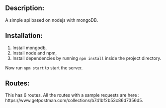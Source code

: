 <h2>Description:</h2>
A simple api based on nodejs with mongoDB.


<h2>Installation:</h2>

1. Install mongodb,
2. Install node and npm,
3. Install dependencies by running `npm install` inside the project directory.

Now run `npm start` to start the server.

<h2>Routes:</h2>
This has 6 routes. All the routes with a sample requests are here : https://www.getpostman.com/collections/b741bf2b53c86d7356d5.